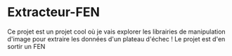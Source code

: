 # Extracteur-FEN
Ce projet est un projet cool où je vais explorer les librairies de manipulation d'image pour extraire les données d'un plateau d'échec ! Le projet est d'en sortir un FEN
